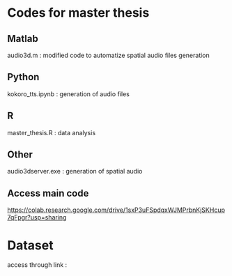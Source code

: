 # Codes for master thesis

## Matlab
audio3d.m : modified code to automatize spatial audio files generation

## Python
kokoro_tts.ipynb : generation of audio files 

## R
master_thesis.R : data analysis

## Other
audio3dserver.exe : generation of spatial audio

## Access main code 
https://colab.research.google.com/drive/1sxP3uFSpdqxWJMPrbnKjSKHcup7qFpgr?usp=sharing

# Dataset
access through link : 
